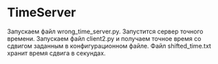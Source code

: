 # TimeServer
Запускаем файл wrong_time_server.py. Запустится сервер точного времени.
Запускаем файл client2.py и получаем точное время со сдвигом заданным в конфигурационном файле.
Файл shifted_time.txt хранит время сдвига в секундах.
